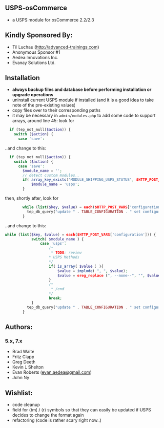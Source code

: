 ## USPS-osCommerce
- a USPS module for osCommerce 2.2/2.3

## Kindly Sponsored By:
- Til Luchau (http://advanced-trainings.com)
- Anonymous Sponsor #1
- Aedea Innovations Inc.
- Evanay Solutions Ltd.

## Installation
- **always backup files and database before performing installation or upgrade operations**
- uninstall current USPS module if installed (and it is a good idea to take note of the pre-existing values)
- copy files over to their corresponding paths
- it may be necessary in `admin/modules.php` to add some code to support arrays, around line 45: look for
```php
  if (tep_not_null($action)) {
    switch ($action) {
      case 'save':
```

..and change to this: 

```php
  if (tep_not_null($action)) {
    switch ($action) {
      case 'save':
        $module_name = '';
      	// detect custom modules..
      	if( array_key_exists('MODULE_SHIPPING_USPS_STATUS', $HTTP_POST_VARS['configuration']) ){	
      		$module_name = 'usps';
      	}
```

then, shortly after, look for
```php
        while (list($key, $value) = each($HTTP_POST_VARS['configuration'])) {
          tep_db_query("update " . TABLE_CONFIGURATION . " set configuration_value = '" . $value . "' where configuration_key = '" . $key . "'");
        }
```

..and change to this:
```php
while (list($key, $value) = each($HTTP_POST_VARS['configuration'])) {
        	switch( $module_name ) {
        		case 'usps':
        			/*
        			 * TODO: review
        			* USPS Methods
        			*/
        			if( is_array( $value ) ){
        				$value = implode( ", ", $value);
        				$value = ereg_replace (", --none--", "", $value);
        			}
        			/*
        			 * /end
        			*/
        			break;
        	}
          tep_db_query("update " . TABLE_CONFIGURATION . " set configuration_value = '" . $value . "' where configuration_key = '" . $key . "'");
        }
```

## Authors:

### 5.x, 7.x
- Brad Waite
- Fritz Clapp
- Greg Deeth
- Kevin L Shelton
- Evan Roberts (evan.aedea@gmail.com)
- John Ny


## Wishlist: 
- code cleanup
- field for (tm) / (r) symbols so that they can easily be updated if USPS decides to change the format again
- refactoring (code is rather scary right now..)

